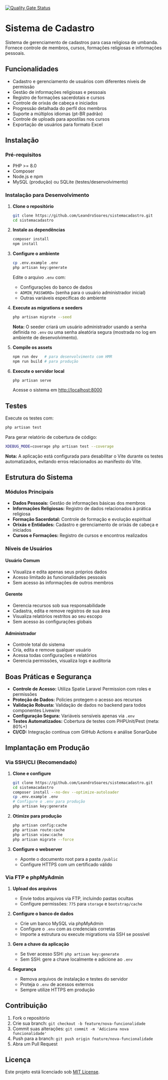 [![Quality Gate Status](https://sonarcloud.io/api/project_badges/measure?project=LeandroSoares_sistemacadastro&metric=alert_status)](https://sonarcloud.io/summary/new_code?id=LeandroSoares_sistemacadastro)

# Sistema de Cadastro

Sistema de gerenciamento de cadastros para casa religiosa de umbanda. Fornece controle de membros, cursos, formações religiosas e informações pessoais.

## Funcionalidades

- Cadastro e gerenciamento de usuários com diferentes níveis de permissão
- Gestão de informações religiosas e pessoais
- Registro de formações sacerdotais e cursos
- Controle de orixás de cabeça e iniciados
- Progressão detalhada do perfil dos membros
- Suporte a múltiplos idiomas (pt-BR padrão)
- Controle de uploads para apostilas nos cursos
- Exportação de usuários para formato Excel

## Instalação

### Pré-requisitos

- PHP >= 8.0
- Composer
- Node.js e npm
- MySQL (produção) ou SQLite (testes/desenvolvimento)

### Instalação para Desenvolvimento

1. **Clone o repositório**
   ```bash
   git clone https://github.com/LeandroSoares/sistemacadastro.git
   cd sistemacadastro
   ```

2. **Instale as dependências**
   ```bash
   composer install
   npm install
   ```

3. **Configure o ambiente**
   ```bash
   cp .env.example .env
   php artisan key:generate
   ```
   
   Edite o arquivo `.env` com:
   - Configurações do banco de dados
   - `ADMIN_PASSWORD=` (senha para o usuário administrador inicial)
   - Outras variáveis específicas do ambiente

4. **Execute as migrations e seeders**
   ```bash
   php artisan migrate --seed
   ```

   **Nota:** O seeder criará um usuário administrador usando a senha definida no `.env` ou uma senha aleatória segura (mostrada no log em ambiente de desenvolvimento).

5. **Compile os assets**
   ```bash
   npm run dev   # para desenvolvimento com HMR
   npm run build # para produção
   ```

6. **Execute o servidor local**
   ```bash
   php artisan serve
   ```
   
   Acesse o sistema em [http://localhost:8000](http://localhost:8000)

## Testes

Execute os testes com:
```bash
php artisan test
```

Para gerar relatório de cobertura de código:
```bash
XDEBUG_MODE=coverage php artisan test --coverage
```

**Nota:** A aplicação está configurada para desabilitar o Vite durante os testes automatizados, evitando erros relacionados ao manifesto do Vite.

## Estrutura do Sistema

### Módulos Principais

- **Dados Pessoais:** Gestão de informações básicas dos membros
- **Informações Religiosas:** Registro de dados relacionados à prática religiosa
- **Formação Sacerdotal:** Controle de formação e evolução espiritual
- **Orixás e Entidades:** Cadastro e gerenciamento de orixás de cabeça e iniciados
- **Cursos e Formações:** Registro de cursos e encontros realizados

### Níveis de Usuários

#### Usuário Comum
- Visualiza e edita apenas seus próprios dados
- Acesso limitado às funcionalidades pessoais
- Sem acesso às informações de outros membros

#### Gerente
- Gerencia recursos sob sua responsabilidade
- Cadastra, edita e remove registros de sua área
- Visualiza relatórios restritos ao seu escopo
- Sem acesso às configurações globais

#### Administrador
- Controle total do sistema
- Cria, edita e remove qualquer usuário
- Acessa todas configurações e relatórios
- Gerencia permissões, visualiza logs e auditoria

## Boas Práticas e Segurança

- **Controle de Acesso:** Utiliza Spatie Laravel Permission com roles e permissões
- **Proteção de Dados:** Policies protegem o acesso aos recursos
- **Validação Robusta:** Validação de dados no backend para todos componentes Livewire
- **Configuração Segura:** Variáveis sensíveis apenas via `.env`
- **Testes Automatizados:** Cobertura de testes com PHPUnit/Pest (meta: 80%+)
- **CI/CD:** Integração contínua com GitHub Actions e análise SonarQube

## Implantação em Produção

### Via SSH/CLI (Recomendado)

1. **Clone e configure**
   ```bash
   git clone https://github.com/LeandroSoares/sistemacadastro.git
   cd sistemacadastro
   composer install --no-dev --optimize-autoloader
   cp .env.example .env
   # Configure o .env para produção
   php artisan key:generate
   ```

2. **Otimize para produção**
   ```bash
   php artisan config:cache
   php artisan route:cache
   php artisan view:cache
   php artisan migrate --force
   ```

3. **Configure o webserver**
   - Aponte o documento root para a pasta `/public`
   - Configure HTTPS com um certificado válido

### Via FTP e phpMyAdmin

1. **Upload dos arquivos**
   - Envie todos arquivos via FTP, incluindo pastas ocultas
   - Configure permissões: `775` para `storage` e `bootstrap/cache`

2. **Configure o banco de dados**
   - Crie um banco MySQL via phpMyAdmin
   - Configure o `.env` com as credenciais corretas
   - Importe a estrutura ou execute migrations via SSH se possível

3. **Gere a chave da aplicação**
   - Se tiver acesso SSH: `php artisan key:generate`
   - Sem SSH: gere a chave localmente e adicione ao `.env`

4. **Segurança**
   - Remova arquivos de instalação e testes do servidor
   - Proteja o `.env` de acessos externos
   - Sempre utilize HTTPS em produção

## Contribuição

1. Fork o repositório
2. Crie sua branch: `git checkout -b feature/nova-funcionalidade`
3. Commit suas alterações: `git commit -m 'Adiciona nova funcionalidade'`
4. Push para a branch: `git push origin feature/nova-funcionalidade`
5. Abra um Pull Request

## Licença

Este projeto está licenciado sob [MIT License](LICENSE).
